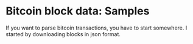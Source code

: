 # Bitcoin block data: Samples

If you want to parse bitcoin transactions, you have to start somewhere. I started by downloading blocks in json format.
